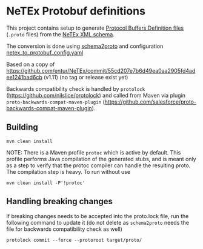# NeTEx Protobuf definitions

This project contains setup to generate [Protocol Buffers Definition files](https://protobuf.dev/) (`.proto` files) from the [NeTEx XML schema](https://github.com/entur/NeTEx).

The conversion is done using [schema2proto](https://github.com/entur/schema2proto) and configuration [netex_to_protobuf_config.yaml](netex_to_protobuf_config.yaml)

Based on a copy of https://github.com/entur/NeTEx/commit/55cd207e7b6d49ea0aa2905fd4adee1241bad6cb (v1.11) (no tag or release exist yet)

Backwards compatibility check is handled by `protolock` (https://github.com/nilslice/protolock) and called from Maven via plugin `proto-backwards-compat-maven-plugin` (https://github.com/salesforce/proto-backwards-compat-maven-plugin).

## Building

`mvn clean install`

NOTE:
There is a Maven profile `protoc` which is active by default. This profile performs Java compilation of the generated stubs, and is meant only as a step to verify that the protoc compiler can handle the resulting proto. The compilation step is heavy. To run without use

`mvn clean install -P'!protoc'`

## Handling breaking changes

If breaking changes needs to be accepted into the proto.lock file, run the following command to update it (do not delete as `schema2proto` needs the file for backwards compatibility check as well)

`protolock commit --force --protoroot target/proto/`
